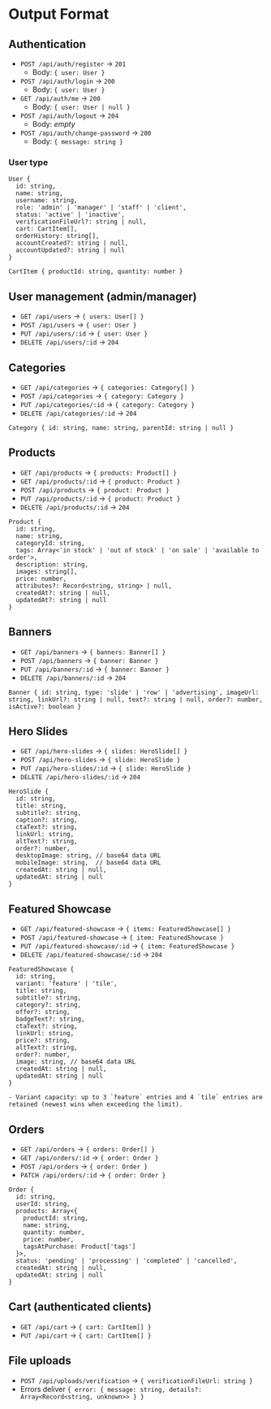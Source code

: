 ﻿# Output Format

## Authentication
- `POST /api/auth/register` → `201`
  - Body: `{ user: User }`
- `POST /api/auth/login` → `200`
  - Body: `{ user: User }`
- `GET /api/auth/me` → `200`
  - Body: `{ user: User | null }`
- `POST /api/auth/logout` → `204`
  - Body: _empty_
- `POST /api/auth/change-password` → `200`
  - Body: `{ message: string }`

### User type
```
User {
  id: string,
  name: string,
  username: string,
  role: 'admin' | 'manager' | 'staff' | 'client',
  status: 'active' | 'inactive',
  verificationFileUrl?: string | null,
  cart: CartItem[],
  orderHistory: string[],
  accountCreated?: string | null,
  accountUpdated?: string | null
}
```

`CartItem { productId: string, quantity: number }`

## User management (admin/manager)
- `GET /api/users` → `{ users: User[] }`
- `POST /api/users` → `{ user: User }`
- `PUT /api/users/:id` → `{ user: User }`
- `DELETE /api/users/:id` → `204`

## Categories
- `GET /api/categories` → `{ categories: Category[] }`
- `POST /api/categories` → `{ category: Category }`
- `PUT /api/categories/:id` → `{ category: Category }`
- `DELETE /api/categories/:id` → `204`

`Category { id: string, name: string, parentId: string | null }`

## Products
- `GET /api/products` → `{ products: Product[] }`
- `GET /api/products/:id` → `{ product: Product }`
- `POST /api/products` → `{ product: Product }`
- `PUT /api/products/:id` → `{ product: Product }`
- `DELETE /api/products/:id` → `204`

```
Product {
  id: string,
  name: string,
  categoryId: string,
  tags: Array<'in stock' | 'out of stock' | 'on sale' | 'available to order'>,
  description: string,
  images: string[],
  price: number,
  attributes?: Record<string, string> | null,
  createdAt?: string | null,
  updatedAt?: string | null
}
```

## Banners
- `GET /api/banners` → `{ banners: Banner[] }`
- `POST /api/banners` → `{ banner: Banner }`
- `PUT /api/banners/:id` → `{ banner: Banner }`
- `DELETE /api/banners/:id` → `204`

`Banner { id: string, type: 'slide' | 'row' | 'advertising', imageUrl: string, linkUrl?: string | null, text?: string | null, order?: number, isActive?: boolean }`

## Hero Slides
- `GET /api/hero-slides` → `{ slides: HeroSlide[] }`
- `POST /api/hero-slides` → `{ slide: HeroSlide }`
- `PUT /api/hero-slides/:id` → `{ slide: HeroSlide }`
- `DELETE /api/hero-slides/:id` → `204`

```
HeroSlide {
  id: string,
  title: string,
  subtitle?: string,
  caption?: string,
  ctaText?: string,
  linkUrl: string,
  altText?: string,
  order?: number,
  desktopImage: string, // base64 data URL
  mobileImage: string,  // base64 data URL
  createdAt: string | null,
  updatedAt: string | null
}
```

## Featured Showcase
- `GET /api/featured-showcase` → `{ items: FeaturedShowcase[] }`
- `POST /api/featured-showcase` → `{ item: FeaturedShowcase }`
- `PUT /api/featured-showcase/:id` → `{ item: FeaturedShowcase }`
- `DELETE /api/featured-showcase/:id` → `204`

```
FeaturedShowcase {
  id: string,
  variant: 'feature' | 'tile',
  title: string,
  subtitle?: string,
  category?: string,
  offer?: string,
  badgeText?: string,
  ctaText?: string,
  linkUrl: string,
  price?: string,
  altText?: string,
  order?: number,
  image: string, // base64 data URL
  createdAt: string | null,
  updatedAt: string | null
}

- Variant capacity: up to 3 `feature` entries and 4 `tile` entries are retained (newest wins when exceeding the limit).
```

## Orders
- `GET /api/orders` → `{ orders: Order[] }`
- `GET /api/orders/:id` → `{ order: Order }`
- `POST /api/orders` → `{ order: Order }`
- `PATCH /api/orders/:id` → `{ order: Order }`

```
Order {
  id: string,
  userId: string,
  products: Array<{
    productId: string,
    name: string,
    quantity: number,
    price: number,
    tagsAtPurchase: Product['tags']
  }>,
  status: 'pending' | 'processing' | 'completed' | 'cancelled',
  createdAt: string | null,
  updatedAt: string | null
}
```

## Cart (authenticated clients)
- `GET /api/cart` → `{ cart: CartItem[] }`
- `PUT /api/cart` → `{ cart: CartItem[] }`

## File uploads
- `POST /api/uploads/verification` → `{ verificationFileUrl: string }`
- Errors deliver `{ error: { message: string, details?: Array<Record<string, unknown>> } }`
